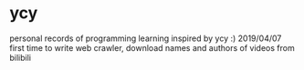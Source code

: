 # ycy
personal records of programming learning inspired by ycy :)
2019/04/07 first time to write web crawler, download names and authors of videos from bilibili
